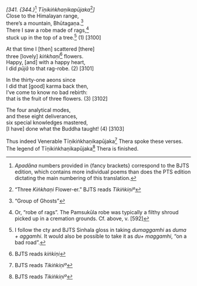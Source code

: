 *\[341. {344.}*[^1] *Tīṇikiṅkhaṇikapūjaka*[^2]*\]*  
Close to the Himalayan range,  
there’s a mountain, Bhūtagaṇa.[^3]  
There I saw a robe made of rags,[^4]  
stuck up in the top of a tree.[^5] (1) \[3100\]

At that time I \[then\] scattered \[there\]  
three \[lovely\] *kiṅkhaṇi*[^6] flowers.  
Happy, \[and\] with a happy heart,  
I did *pūjā* to that rag-robe. (2) \[3101\]

In the thirty-one aeons since  
I did that \[good\] karma back then,  
I’ve come to know no bad rebirth:  
that is the fruit of three flowers. (3) \[3102\]

The four analytical modes,  
and these eight deliverances,  
six special knowledges mastered,  
\[I have\] done what the Buddha taught! (4) \[3103\]

Thus indeed Venerable Tīṇikiṅkhaṇikapūjaka[^7] Thera spoke these verses.  
The legend of Tīṇikiṅkhaṇikapūjaka[^8] Thera is finished.  
[^1]: *Apadāna* numbers provided in {fancy brackets} correspond to the
    BJTS edition, which contains more individual poems than does the PTS
    edition dictating the main numbering of this translation.  
[^2]: “Three *Kiṅkhaṇi* Flower-er.” BJTS reads *Tikiṅkiṇiº*  
[^3]: “Group of Ghosts”  
[^4]: Or, “robe of rags”. The Pamsukūla robe was typically a filthy
    shroud picked up in a cremation grounds. Cf. above, v. \[592\]

[^5]: I follow the cty and BJTS Sinhala gloss in taking *dumaggamhi* as
    *duma + aggamhi*. It would also be possible to take it as *du+
    maggamhi*, “on a bad road”.  
[^6]: BJTS reads *kiṅkiṇi*  
[^7]: BJTS reads *Tikiṅkiṇiº*  
[^8]: BJTS reads *Tikiṅkiṇiº*
